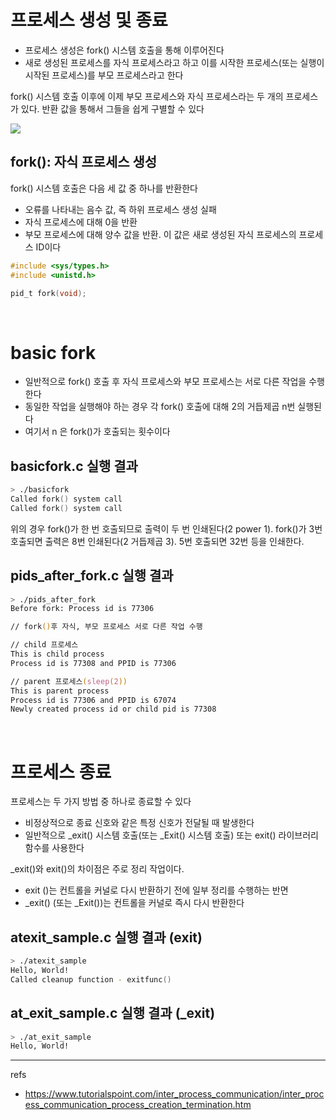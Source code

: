 # 프로세스 생성 및 종료
- 프로세스 생성은 fork() 시스템 호출을 통해 이루어진다  
- 새로 생성된 프로세스를 자식 프로세스라고 하고 이를 시작한 프로세스(또는 실행이 시작된 프로세스)를 부모 프로세스라고 한다

fork() 시스템 호출 이후에 이제 부모 프로세스와 자식 프로세스라는 두 개의 프로세스가 있다. 반환 값을 통해서 그들을 쉽게 구별할 수 있다 

![](https://www.tutorialspoint.com/inter_process_communication/images/system_call.jpg)


##  fork(): 자식 프로세스 생성
fork() 시스템 호출은 다음 세 값 중 하나를 반환한다
- 오류를 나타내는 음수 값, 즉 하위 프로세스 생성 실패
- 자식 프로세스에 대해 0을 반환
- 부모 프로세스에 대해 양수 값을 반환. 이 값은 새로 생성된 자식 프로세스의 프로세스 ID이다
```c
#include <sys/types.h>
#include <unistd.h>

pid_t fork(void);
```

<br>

# basic fork
- 일반적으로 fork() 호출 후 자식 프로세스와 부모 프로세스는 서로 다른 작업을 수행한다
- 동일한 작업을 실행해야 하는 경우 각 fork() 호출에 대해 2의 거듭제곱 n번 실행된다
- 여기서 n 은 fork()가 호출되는 횟수이다

## basicfork.c 실행 결과
```zsh
> ./basicfork
Called fork() system call
Called fork() system call
```


위의 경우 fork()가 한 번 호출되므로 출력이 두 번 인쇄된다(2 power 1). fork()가 3번 호출되면 출력은 8번 인쇄된다(2 거듭제곱 3). 5번 호출되면 32번 등을 인쇄한다.

## pids_after_fork.c 실행 결과
```zsh
> ./pids_after_fork
Before fork: Process id is 77306

// fork()후 자식, 부모 프로세스 서로 다른 작업 수행 

// child 프로세스
This is child process
Process id is 77308 and PPID is 77306

// parent 프로세스(sleep(2))
This is parent process
Process id is 77306 and PPID is 67074
Newly created process id or child pid is 77308
```

<br>

# 프로세스 종료
프로세스는 두 가지 방법 중 하나로 종료할 수 있다
- 비정상적으로 종료 신호와 같은 특정 신호가 전달될 때 발생한다
- 일반적으로 _exit() 시스템 호출(또는 _Exit() 시스템 호출) 또는 exit() 라이브러리 함수를 사용한다 

_exit()와 exit()의 차이점은 주로 정리 작업이다. 
- exit ()는 컨트롤을 커널로 다시 반환하기 전에 일부 정리를 수행하는 반면
- _exit() (또는 _Exit())는 컨트롤을 커널로 즉시 다시 반환한다
 
## atexit_sample.c 실행 결과 (exit)
```zsh
> ./atexit_sample
Hello, World!
Called cleanup function - exitfunc()
```

## at_exit_sample.c 실행 결과 (_exit)
```zsh
> ./at_exit_sample
Hello, World!
```

---

refs
- https://www.tutorialspoint.com/inter_process_communication/inter_process_communication_process_creation_termination.htm